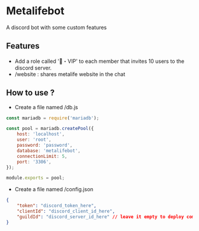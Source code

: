 # Metalifebot
A discord bot with some custom features

## Features
- Add a role called '📀・VIP' to each member that invites 10 users to the discord server.
- /website : shares metalife website in the chat

## How to use ?
- Create a file named /db.js
```js
const mariadb = require('mariadb');

const pool = mariadb.createPool({
	host: 'localhost',
	user: 'root',
	password: 'password',
	database: 'metalifebot',
	connectionLimit: 5,
	port: '3306',
});

module.exports = pool;

```
- Create a file named /config.json
```json
{
	"token": "discord_token_here",
	"clientId": "discord_client_id_here",
	"guildId": "discord_server_id_here" // leave it empty to deploy commands in all the guilds
}
```
